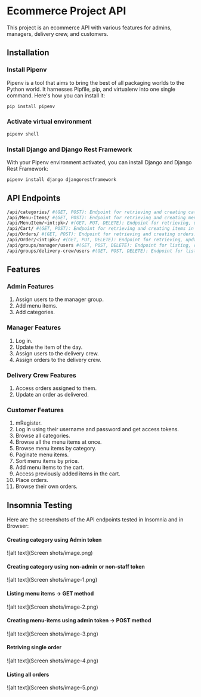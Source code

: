 # Ecommerce Project API

This project is an ecommerce API with various features for admins, managers, delivery crew, and customers.

## Installation

### Install Pipenv

Pipenv is a tool that aims to bring the best of all packaging worlds to the Python world. It harnesses Pipfile, pip, and virtualenv into one single command. Here's how you can install it:

```bash
pip install pipenv
```

### Activate virtual environment
```bash
pipenv shell
```

### Install Django and Django Rest Framework
With your Pipenv environment activated, you can install Django and Django Rest Framework:
```bash
pipenv install django djangorestframework
```

## API Endpoints
```bash
/api/categories/ #(GET, POST): Endpoint for retrieving and creating categories.
/api/Menu-Items/ #(GET, POST): Endpoint for retrieving and creating menu items.
/api/MenuItem/<int:pk>/ #(GET, PUT, DELETE): Endpoint for retrieving, updating, and deleting a specific menu item.
/api/Cart/ #(GET, POST): Endpoint for retrieving and creating items in the cart.
/api/Orders/ #(GET, POST): Endpoint for retrieving and creating orders.
/api/Order/<int:pk>/ #(GET, PUT, DELETE): Endpoint for retrieving, updating, and deleting a specific order.
/api/groups/manager/users #(GET, POST, DELETE): Endpoint for listing, creating, and deleting users in the manager group.
/api/groups/delivery-crew/users #(GET, POST, DELETE): Endpoint for listing, creating, and deleting users in the delivery crew group.
```

## Features
### Admin Features
1. Assign users to the manager group.
2. Add menu items.
3. Add categories.

### Manager Features
1. Log in.
2. Update the item of the day.
3. Assign users to the delivery crew.
4. Assign orders to the delivery crew.

### Delivery Crew Features
1. Access orders assigned to them.
2. Update an order as delivered.

### Customer Features
1. mRegister.
2. Log in using their username and password and get access tokens.
3. Browse all categories.
4. Browse all the menu items at once.
5. Browse menu items by category.
6. Paginate menu items.
7. Sort menu items by price.
8. Add menu items to the cart.
9. Access previously added items in the cart.
10. Place orders.
11. Browse their own orders.


## Insomnia Testing
Here are the screenshots of the API endpoints tested in Insomnia and in Browser:

#### Creating category using Admin token
![alt text](Screen shots/image.png)

#### Creating category using non-admin or non-staff token
![alt text](Screen shots/image-1.png)

#### Listing menu items -> GET method
![alt text](Screen shots/image-2.png)

#### Creating menu-items using admin token -> POST method
![alt text](Screen shots/image-3.png)

#### Retriving single order
![alt text](Screen shots/image-4.png)

#### Listing all orders
![alt text](Screen shots/image-5.png)